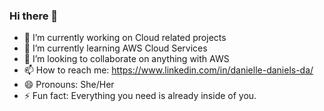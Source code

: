 ### Hi there 👋
- 🔭 I’m currently working on Cloud related projects
- 🌱 I’m currently learning AWS Cloud Services
- 👯 I’m looking to collaborate on anything with AWS
- 📫 How to reach me: https://www.linkedin.com/in/danielle-daniels-da/
- 😄 Pronouns: She/Her
- ⚡ Fun fact: Everything you need is already inside of you. 
